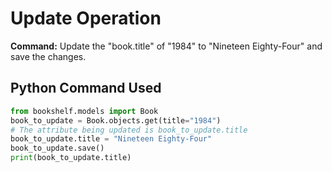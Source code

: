 # Update Operation

**Command:** Update the "book.title" of "1984" to "Nineteen Eighty-Four" and save the changes.

## Python Command Used
```python
from bookshelf.models import Book
book_to_update = Book.objects.get(title="1984")
# The attribute being updated is book_to_update.title
book_to_update.title = "Nineteen Eighty-Four"
book_to_update.save()
print(book_to_update.title)

